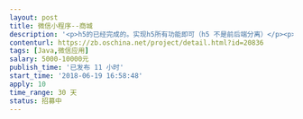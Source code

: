 ```yaml
---                
layout: post       
title: 微信小程序--商城           
description: '<p>h5的已经完成的。实现h5所有功能即可（h5 不是前后端分离）</p><p><br></p>'     
contenturl: https://zb.oschina.net/project/detail.html?id=20836      
tags: [Java,微信应用]            
salary: 5000-10000元          
publish_time: '已发布 11 小时'         
start_time: '2018-06-19 16:58:48'           
apply: 10                   
time_range: 30 天              
status: 招募中                  
---                 
```

